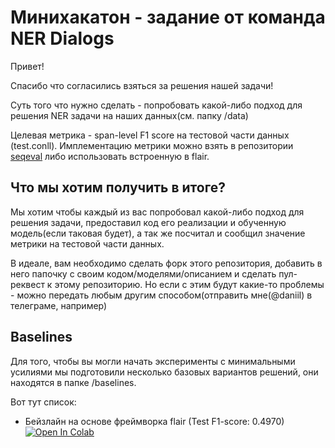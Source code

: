 # Минихакатон - задание от команда NER Dialogs
Привет!

Спасибо что согласились взяться за решения нашей задачи!

Суть того что нужно сделать - попробовать какой-либо подход для решения NER задачи на наших данных(см. папку  /data)

Целевая метрика - span-level F1 score на тестовой части данных (test.conll). Имплементацию метрики можно взять в репозитории [seqeval](https://github.com/chakki-works/seqeval) либо использовать встроенную в flair.

## Что мы хотим получить в итоге?
Мы хотим чтобы каждый из вас попробовал какой-либо подход для решения задачи, предоставил код его реализации и обученную модель(если таковая будет), а так же посчитал и сообщил значение метрики на тестовой части данных.

В идеале, вам необходимо сделать форк этого репозитория, добавить в него папочку с своим кодом/моделями/описанием и сделать пул-реквест к этому репозиторию. Но если с этим будут какие-то проблемы - можно передать любым другим способом(отправить мне(@daniil) в телеграме, например)

## Baselines
Для того, чтобы вы могли начать эксперименты с минимальными усилиями мы подготовили несколько базовых вариантов решений, они находятся в папке /baselines.

Вот тут список:
- Бейзлайн на основе фреймворка flair (Test F1-score: 0.4970) [![Open In Colab](https://colab.research.google.com/assets/colab-badge.svg)](https://colab.research.google.com/github/rexhaif/ner-dialogues-hackathon/blob/master/baselines/flair/Baseline-Flair.ipynb)

